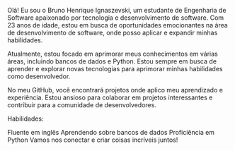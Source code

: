 Olá! Eu sou o Bruno Henrique Ignaszevski, um estudante de Engenharia de Software apaixonado por tecnologia e desenvolvimento de software. Com 23 anos de idade, estou em busca de oportunidades emocionantes na área de desenvolvimento de software, onde posso aplicar e expandir minhas habilidades.

Atualmente, estou focado em aprimorar meus conhecimentos em várias áreas, incluindo bancos de dados e Python. Estou sempre em busca de aprender e explorar novas tecnologias para aprimorar minhas habilidades como desenvolvedor.

No meu GitHub, você encontrará projetos onde aplico meu aprendizado e experiência. Estou ansioso para colaborar em projetos interessantes e contribuir para a comunidade de desenvolvedores.

Habilidades:

Fluente em inglês
Aprendendo sobre bancos de dados
Proficiência em Python
Vamos nos conectar e criar coisas incríveis juntos!
